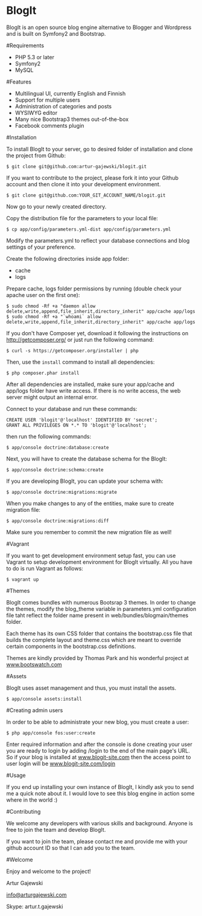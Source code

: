 BlogIt
======

BlogIt is an open source blog engine alternative to Blogger and Wordpress and is built on Symfony2 and Bootstrap.

#Requirements

- PHP 5.3 or later
- Symfony2
- MySQL

#Features

- Multilingual UI, currently English and Finnish
- Support for multiple users
- Administration of categories and posts
- WYSIWYG editor
- Many nice Bootstrap3 themes out-of-the-box
- Facebook comments plugin

#Installation

To install BlogIt to your server, go to desired folder of installation and clone the project from Github:

    $ git clone git@github.com:artur-gajewski/blogit.git

If you want to contribute to the project, please fork it into your Github account and then clone it into your development environment.

    $ git clone git@github.com:YOUR_GIT_ACCOUNT_NAME/blogit.git

Now go to your newly created directory.

Copy the distribution file for the parameters to your local file:

    $ cp app/config/parameters.yml-dist app/config/parameters.yml

Modify the parameters.yml to reflect your database connections and blog settings of your preference.

Create the following directories inside app folder:

- cache
- logs

Prepare cache, logs folder permissions by running (double check your apache user on the first one):

    $ sudo chmod -Rf +a "daemon allow delete,write,append,file_inherit,directory_inherit" app/cache app/logs
    $ sudo chmod -Rf +a "`whoami` allow delete,write,append,file_inherit,directory_inherit" app/cache app/logs

If you don't have Composer yet, download it following the instructions on
http://getcomposer.org/ or just run the following command:

    $ curl -s https://getcomposer.org/installer | php

Then, use the `install` command to install all dependencies:

    $ php composer.phar install

After all dependencies are installed, make sure your app/cache and app/logs
folder have write access. If there is no write access, the web server might
output an internal error.

Connect to your database and run these commands:

    CREATE USER 'blogit'@'localhost' IDENTIFIED BY 'secret';
    GRANT ALL PRIVILEGES ON *.* TO 'blogit'@'localhost';

then run the following commands:

    $ app/console doctrine:database:create
    
Next, you will have to create the database schema for the BlogIt:

    $ app/console doctrine:schema:create

If you are developing BlogIt, you can update your schema with:

    $ app/console doctrine:migrations:migrate

When you make changes to any of the entities, make sure to create migration file:

    $ app/console doctrine:migrations:diff

Make sure you remember to commit the new migration file as well!

#Vagrant

If you want to get development environment setup fast, you can use Vagrant to setup development environment for BlogIt
virtually. All you have to do is run Vagrant as follows:

    $ vagrant up

#Themes

BlogIt comes bundles with numerous Bootsrap 3 themes. In order to change the themes, modify the blog_theme variable in
parameters.yml configuration file taht reflect the folder name present in web/bundles/blogmain/themes folder.

Each theme has its own CSS folder that contains the bootstrap.css file that builds the complete layout and theme.css
which are meant to override certain components in the bootstrap.css definitions.

Themes are kindly provided by Thomas Park and his wonderful project at www.bootswatch.com

#Assets

BlogIt uses asset management and thus, you must install the assets.

    $ app/console assets:install

#Creating admin users

In order to be able to administrate your new blog, you must create a user:

	$ php app/console fos:user:create

Enter required information and after the console is done creating your user you are ready to login by adding /login to
the end of the main page's URL. So if your blog is installed at www.blogit-site.com then the access point to user login will
be www.blogit-site.com/login

#Usage

If you end up installing your own instance of BlogIt, I kindly ask you to send me a quick note about it. I would love
to see this blog engine in action some where in the world :)

#Contributing

We welcome any developers with various skills and background. Anyone is free to join the team and develop BlogIt.

If you want to join the team, please contact me and provide me with your github account ID so that I can add you to the team.

#Welcome

Enjoy and welcome to the project!

Artur Gajewski

info@arturgajewski.com

Skype: artur.t.gajewski

